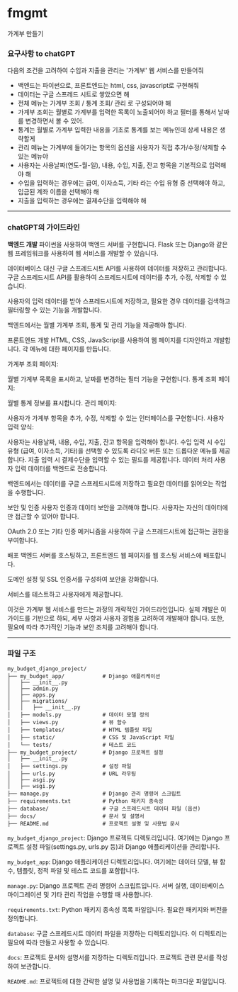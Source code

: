 # fmgmt
가계부 만들기

### 요구사항 to chatGPT
다음의 조건을 고려하여 수입과 지출을 관리는 '가계부' 웹 서비스를 만들어줘
- 백엔드는 파이썬으로, 프론트엔드는 html, css, javascript로 구현해줘
- 데이터는 구글 스프레드 시트로 쌓았으면 해
- 전체 메뉴는 가계부 조회 / 통계 조회/ 관리 로 구성되어야 해
- 가계부 조회는 월별로 가계부를 입력한 목록이 노출되어야 하고 필터를 통해서 날짜를 변경하면서 볼 수 있어.
- 통계는 월별로 가계부 입력한 내용을 기초로 통계를 보는 메뉴인데 상세 내용은 생략할게
- 관리 메뉴는 가계부에 들어가는 항목의 옵션을 사용자가 직접 추가/수정/삭제할 수 있는 메뉴야
- 사용자는 사용날짜(연도-월-일), 내용, 수입, 지출, 잔고 항목을 기본적으로 입력해야 해
- 수입을 입력하는 경우에는 급여, 이자소득, 기타 라는 수입 유형 중 선택해야 하고, 입금된 계좌 이름을 선택해야 해
- 지출을 입력하는 경우에는 결제수단을 입력해야 해

----
### chatGPT의 가이드라인


**백엔드 개발**
파이썬을 사용하여 백엔드 서버를 구현합니다. Flask 또는 Django와 같은 웹 프레임워크를 사용하여 웹 서비스를 개발할 수 있습니다.

데이터베이스 대신 구글 스프레드시트 API를 사용하여 데이터를 저장하고 관리합니다. 구글 스프레드시트 API를 활용하여 스프레드시트에 데이터를 추가, 수정, 삭제할 수 있습니다.

사용자의 입력 데이터를 받아 스프레드시트에 저장하고, 필요한 경우 데이터를 검색하고 필터링할 수 있는 기능을 개발합니다.

백엔드에서는 월별 가계부 조회, 통계 및 관리 기능을 제공해야 합니다.

프론트엔드 개발
HTML, CSS, JavaScript를 사용하여 웹 페이지를 디자인하고 개발합니다. 각 메뉴에 대한 페이지를 만듭니다.

가계부 조회 페이지:

월별 가계부 목록을 표시하고, 날짜를 변경하는 필터 기능을 구현합니다.
통계 조회 페이지:

월별 통계 정보를 표시합니다.
관리 페이지:

사용자가 가계부 항목을 추가, 수정, 삭제할 수 있는 인터페이스를 구현합니다.
사용자 입력 양식:

사용자는 사용날짜, 내용, 수입, 지출, 잔고 항목을 입력해야 합니다.
수입 입력 시 수입 유형 (급여, 이자소득, 기타)을 선택할 수 있도록 라디오 버튼 또는 드롭다운 메뉴를 제공합니다.
지출 입력 시 결제수단을 입력할 수 있는 필드를 제공합니다.
데이터 처리
사용자 입력 데이터를 백엔드로 전송합니다.

백엔드에서는 데이터를 구글 스프레드시트에 저장하고 필요한 데이터를 읽어오는 작업을 수행합니다.

보안 및 인증
사용자 인증과 데이터 보안을 고려해야 합니다. 사용자는 자신의 데이터에만 접근할 수 있어야 합니다.

OAuth 2.0 또는 기타 인증 메커니즘을 사용하여 구글 스프레드시트에 접근하는 권한을 부여합니다.

배포
백엔드 서버를 호스팅하고, 프론트엔드 웹 페이지를 웹 호스팅 서비스에 배포합니다.

도메인 설정 및 SSL 인증서를 구성하여 보안을 강화합니다.

서비스를 테스트하고 사용자에게 제공합니다.

이것은 가계부 웹 서비스를 만드는 과정의 개략적인 가이드라인입니다. 실제 개발은 이 가이드를 기반으로 하되, 세부 사항과 사용자 경험을 고려하여 개발해야 합니다. 또한, 필요에 따라 추가적인 기능과 보안 조치를 고려해야 합니다.




--------


### 파일 구조
```
my_budget_django_project/
├── my_budget_app/            # Django 애플리케이션
│   ├── __init__.py
│   ├── admin.py
│   ├── apps.py
│   ├── migrations/
│   │   ├── __init__.py
│   ├── models.py             # 데이터 모델 정의
│   ├── views.py              # 뷰 함수
│   ├── templates/            # HTML 템플릿 파일
│   ├── static/               # CSS 및 JavaScript 파일
│   └── tests/                # 테스트 코드
├── my_budget_project/        # Django 프로젝트 설정
│   ├── __init__.py
│   ├── settings.py           # 설정 파일
│   ├── urls.py               # URL 라우팅
│   ├── asgi.py
│   ├── wsgi.py
├── manage.py                 # Django 관리 명령어 스크립트
├── requirements.txt          # Python 패키지 종속성
├── database/                 # 구글 스프레드시트 데이터 파일 (옵션)
├── docs/                     # 문서 및 설명서
├── README.md                 # 프로젝트 설명 및 사용법 문서
```

`my_budget_django_project`: Django 프로젝트 디렉토리입니다. 여기에는 Django 프로젝트 설정 파일(settings.py, urls.py 등)과 Django 애플리케이션을 관리합니다.

`my_budget_app`: Django 애플리케이션 디렉토리입니다. 여기에는 데이터 모델, 뷰 함수, 템플릿, 정적 파일 및 테스트 코드를 포함합니다.

`manage.py`: Django 프로젝트 관리 명령어 스크립트입니다. 서버 실행, 데이터베이스 마이그레이션 및 기타 관리 작업을 수행할 때 사용합니다.

`requirements.txt`: Python 패키지 종속성 목록 파일입니다. 필요한 패키지와 버전을 정의합니다.

`database`: 구글 스프레드시트 데이터 파일을 저장하는 디렉토리입니다. 이 디렉토리는 필요에 따라 만들고 사용할 수 있습니다.

`docs`: 프로젝트 문서와 설명서를 저장하는 디렉토리입니다. 프로젝트 관련 문서를 작성하여 보관합니다.

`README.md`: 프로젝트에 대한 간략한 설명 및 사용법을 기록하는 마크다운 파일입니다.



